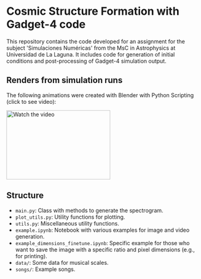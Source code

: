 # Cosmic Structure Formation with Gadget-4 code

This repository contains the code developed for an assignment for the subject 'Simulaciones Numéricas' from the MsC in Astrophysics at Universidad de La Laguna. It includes code for generation of initial conditions and post-processing of Gadget-4 simulation output.

## Renders from simulation runs

The following animations were created with Blender with Python Scripting (click to see video):
<!-- [![Watch the video](http://img.youtube.com/vi/-zpFEkMD9Mg/0.jpg)](https://www.youtube.com/watch?v=-zpFEkMD9Mg "Click to Watch!") -->

<a href="https://www.youtube.com/watch?v=-zpFEkMD9Mg" title="Click to Watch!">
  <img src="http://img.youtube.com/vi/-zpFEkMD9Mg/0.jpg" alt="Watch the video" width="270" height="180"/>
</a>


## Structure

- `main.py`: Class with methods to generate the spectrogram.
- `plot_utils.py`: Utility functions for plotting.
- `utils.py`: Miscellaneous utility functions.
- `example.ipynb`: Notebook with various examples for image and video generation. 
- `example_dimensions_finetune.ipynb`: Specific example for those who want to save the image with a specific ratio and pixel dimensions (e.g., for printing).
- `data/`: Some data for musical scales.
- `songs/`: Example songs.
